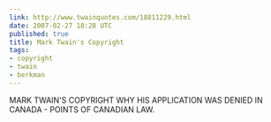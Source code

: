 ```yaml
---
link: http://www.twainquotes.com/18811229.html
date: 2007-02-27 18:28 UTC
published: true
title: Mark Twain's Copyright
tags:
- copyright
- twain
- berkman
---
```


MARK TWAIN'S COPYRIGHT
WHY HIS APPLICATION WAS DENIED IN CANADA - POINTS OF CANADIAN LAW.
